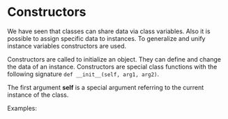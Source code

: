# Constructors

We have seen that classes can share data via class variables. Also it is
possible to assign specific data to instances. To generalize and unify instance
variables constructors are used.

Constructors are called to initialize an object. They can define and change the
data of an instance. Constructors are special class functions with the following
signature `def __init__(self, arg1, arg2)`.

The first argument **self** is a special argument referring to the current
instance of the class.

Examples:

```{literalinclude} constructors.py
```

